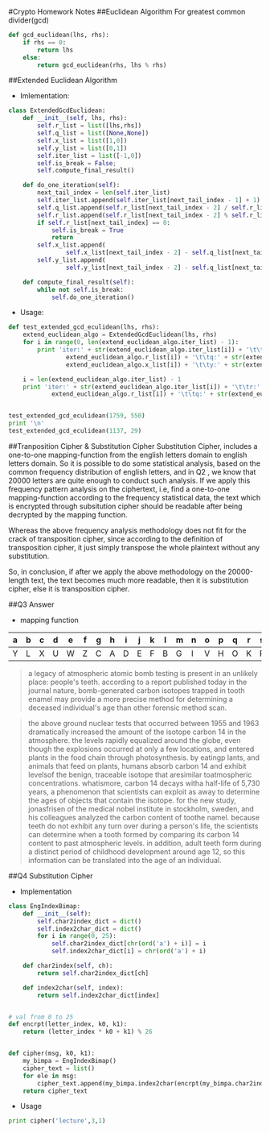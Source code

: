 #Crypto Homework Notes
##Euclidean Algorithm For greatest common divider(gcd)
```python
def gcd_euclidean(lhs, rhs):
    if rhs == 0:
        return lhs
    else:
        return gcd_euclidean(rhs, lhs % rhs)
```

##Extended Euclidean Algorithm
- Imlementation:
```python
class ExtendedGcdEuclidean:
    def __init__(self, lhs, rhs):
        self.r_list = list([lhs,rhs])
        self.q_list = list([None,None])
        self.x_list = list([1,0])
        self.y_list = list([0,1])
        self.iter_list = list([-1,0])
        self.is_break = False;
        self.compute_final_result()

    def do_one_iteration(self):
        next_tail_index = len(self.iter_list)
        self.iter_list.append(self.iter_list[next_tail_index - 1] + 1)
        self.q_list.append(self.r_list[next_tail_index - 2] / self.r_list[next_tail_index - 1])
        self.r_list.append(self.r_list[next_tail_index - 2] % self.r_list[next_tail_index - 1])
        if self.r_list[next_tail_index] == 0:
            self.is_break = True
            return
        self.x_list.append(
                self.x_list[next_tail_index - 2] - self.q_list[next_tail_index] * self.x_list[next_tail_index - 1])
        self.y_list.append(
                self.y_list[next_tail_index - 2] - self.q_list[next_tail_index] * self.y_list[next_tail_index - 1])

    def compute_final_result(self):
        while not self.is_break:
            self.do_one_iteration()
```

- Usage:
```python
def test_extended_gcd_eculidean(lhs, rhs):
    extend_euclidean_algo = ExtendedGcdEuclidean(lhs, rhs)
    for i in range(0, len(extend_euclidean_algo.iter_list) - 1):
        print 'iter:' + str(extend_euclidean_algo.iter_list[i]) + '\t\tr:' + str(
                extend_euclidean_algo.r_list[i]) + '\t\tq:' + str(extend_euclidean_algo.q_list[i]) + '\t\tx:' + str(
                extend_euclidean_algo.x_list[i]) + '\t\ty:' + str(extend_euclidean_algo.y_list[i])

    i = len(extend_euclidean_algo.iter_list) - 1
    print 'iter:' + str(extend_euclidean_algo.iter_list[i]) + '\t\tr:' + str(
            extend_euclidean_algo.r_list[i]) + '\t\tq:' + str(extend_euclidean_algo.q_list[i])


test_extended_gcd_eculidean(1759, 550)
print '\n'
test_extended_gcd_eculidean(1137, 29)
```

##Tranposition Cipher & Substitution Cipher
Substitution Cipher, includes a one-to-one mapping-function from the english letters domain to english letters domain. So
it is possible to do some statistical analysis, based on the common frequency distribution of english letters, and in Q2
, we know that 20000 letters are quite enough to conduct such analysis. If we apply this frequency pattern analysis on
the ciphertext, i.e, find a one-to-one mapping-function according to the frequency statistical data, the text which is
encrypted through subsitution cipher should be readable after being decrypted by the mapping function.

Whereas the above frequency analysis methodology does not fit for the crack of transposition cipher, since according to the definition of
transposition cipher, it just simply transpose the whole plaintext without any substitution.

So, in conclusion, if after we apply the above methodology on the 20000-length text, the text becomes much more readable,
 then it is substitution cipher, else it is transposition cipher.

##Q3 Answer
- mapping function

a | b | c | d | e | f | g | h | i | j | k | l | m | n | o | p | q | r | s | t | u | v | w | x | y | z
--- | --- | --- | --- | --- | --- | --- | --- | --- | --- |--- | --- | --- | --- | --- | --- | --- | --- | --- | --- | --- | --- | --- | --- | --- | ---
Y | L | X | U | W | Z | C | A | D | E | F | B | G | I | V | H | O | K | R | Q | P | T | N | J | M | S

> a legacy of atmospheric atomic bomb testing is present in an unlikely
place: people's teeth. according to a report published today in the
journal nature, bomb-generated carbon isotopes trapped in tooth enamel
may provide a more precise method for determining a deceased individual's
age than other forensic method scan.

> the above ground nuclear tests that occurred between 1955 and 1963
dramatically increased the amount of the isotope carbon 14 in the
atmosphere. the levels rapidly equalized around the globe, even
though the explosions occurred at only a few locations, and entered
plants in the food chain through photosynthesis. by eatingp lants,
and animals that feed on plants, humans absorb carbon 14 and exhibit
levelsof the benign, traceable isotope that aresimilar toatmospheric
concentrations. whatismore, carbon 14 decays witha half-life of
5,730 years, a phenomenon that scientists can exploit as away to
determine the ages of objects that contain the isotope. for the new
study, jonasfrisen of the medical nobel institute in stockholm,
sweden, and his colleagues analyzed the carbon content of toothe namel.
because teeth do not exhibit any turn over during a person's life,
the scientists can determine when a tooth formed by comparing its
carbon 14 content to past atmospheric levels. in addition, adult
teeth form during a distinct period of childhood development around
age 12, so this information can be translated into the age of an
individual.

##Q4 Substitution Cipher
- Implementation
```python
class EngIndexBimap:
    def __init__(self):
        self.char2index_dict = dict()
        self.index2char_dict = dict()
        for i in range(0, 25):
            self.char2index_dict[chr(ord('a') + i)] = i
            self.index2char_dict[i] = chr(ord('a') + i)

    def char2index(self, ch):
        return self.char2index_dict[ch]

    def index2char(self, index):
        return self.index2char_dict[index]


# val from 0 to 25
def encrpt(letter_index, k0, k1):
    return (letter_index * k0 + k1) % 26


def cipher(msg, k0, k1):
    my_bimpa = EngIndexBimap()
    cipher_text = list()
    for ele in msg:
        cipher_text.append(my_bimpa.index2char(encrpt(my_bimpa.char2index(ele), k0, k1)))
    return cipher_text
```

- Usage
```python
print cipher('lecture',3,1)
```
